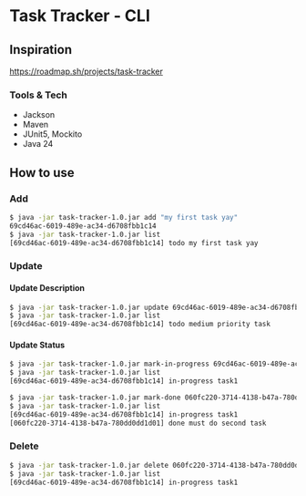 # Task Tracker - CLI

## Inspiration

<https://roadmap.sh/projects/task-tracker>

### Tools & Tech

- Jackson
- Maven
- JUnit5, Mockito
- Java 24

## How to use

### Add

```zsh
$ java -jar task-tracker-1.0.jar add "my first task yay"
69cd46ac-6019-489e-ac34-d6708fbb1c14
$ java -jar task-tracker-1.0.jar list
[69cd46ac-6019-489e-ac34-d6708fbb1c14] todo my first task yay
```

### Update

#### Update Description

```zsh
$ java -jar task-tracker-1.0.jar update 69cd46ac-6019-489e-ac34-d6708fbb1c14 "medium priority task"
$ java -jar task-tracker-1.0.jar list
[69cd46ac-6019-489e-ac34-d6708fbb1c14] todo medium priority task
```

#### Update Status

```zsh
$ java -jar task-tracker-1.0.jar mark-in-progress 69cd46ac-6019-489e-ac34-d6708fbb1c14
$ java -jar task-tracker-1.0.jar list
[69cd46ac-6019-489e-ac34-d6708fbb1c14] in-progress task1

$ java -jar task-tracker-1.0.jar mark-done 060fc220-3714-4138-b47a-780dd0dd1d01
$ java -jar task-tracker-1.0.jar list
[69cd46ac-6019-489e-ac34-d6708fbb1c14] in-progress task1
[060fc220-3714-4138-b47a-780dd0dd1d01] done must do second task
```

### Delete

```zsh
$ java -jar task-tracker-1.0.jar delete 060fc220-3714-4138-b47a-780dd0dd1d01
$ java -jar task-tracker-1.0.jar list
[69cd46ac-6019-489e-ac34-d6708fbb1c14] in-progress task1
```
